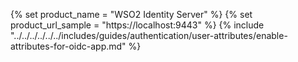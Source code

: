 {% set product_name = "WSO2 Identity Server" %}
{% set product_url_sample = "https://localhost:9443" %}
{% include "../../../../../../includes/guides/authentication/user-attributes/enable-attributes-for-oidc-app.md" %}